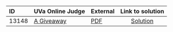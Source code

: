 | ID | UVa Online Judge | External | Link to solution |
|:---|:---|:---|:---:|
| 13148 | [A Giveaway](https://onlinejudge.org/index.php?option=com_onlinejudge&Itemid=8&category=24&page=show_problem&problem=5070) | [PDF](https://onlinejudge.org/external/131/13148.pdf) | [Solution](https://github.com/versenyi98/uva-solutions/tree/main/solutions/13148%20-%20A%20Giveaway)|
